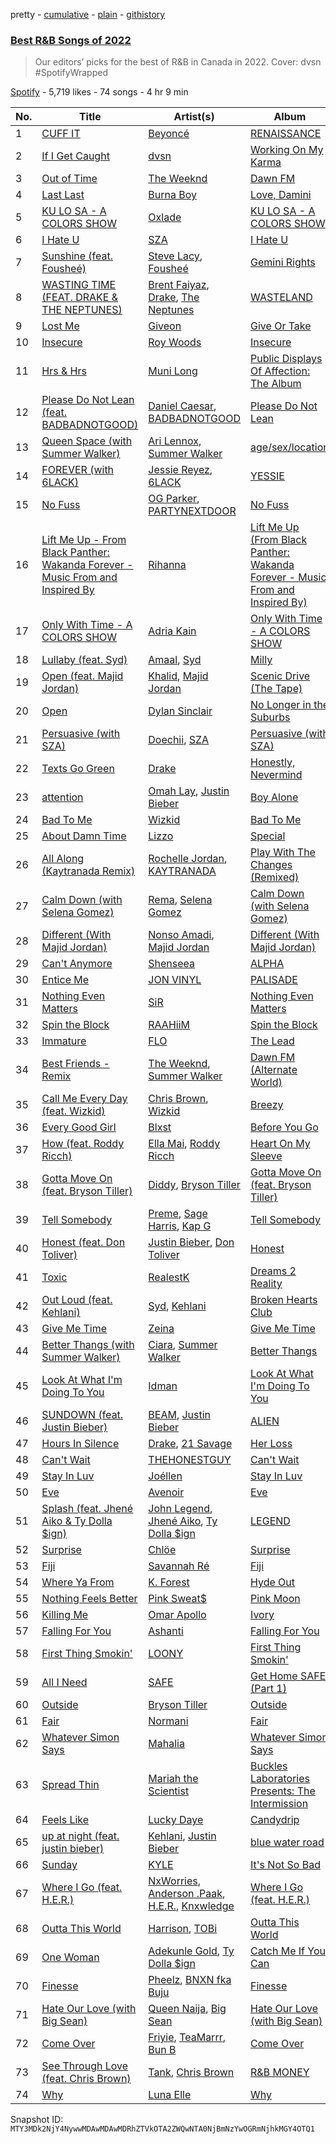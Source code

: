 pretty - [cumulative](/playlists/cumulative/37i9dQZF1DWZbHJkHSDOTR.md) - [plain](/playlists/plain/37i9dQZF1DWZbHJkHSDOTR) - [githistory](https://github.githistory.xyz/mackorone/spotify-playlist-archive/blob/main/playlists/plain/37i9dQZF1DWZbHJkHSDOTR)

### [Best R&B Songs of 2022](https://open.spotify.com/playlist/37i9dQZF1DWZbHJkHSDOTR)

> Our editors’ picks for the best of R&B in Canada in 2022\. Cover: dvsn \#SpotifyWrapped

[Spotify](https://open.spotify.com/user/spotify) - 5,719 likes - 74 songs - 4 hr 9 min

| No. | Title | Artist(s) | Album | Length |
|---|---|---|---|---|
| 1 | [CUFF IT](https://open.spotify.com/track/1xzi1Jcr7mEi9K2RfzLOqS) | [Beyoncé](https://open.spotify.com/artist/6vWDO969PvNqNYHIOW5v0m) | [RENAISSANCE](https://open.spotify.com/album/6FJxoadUE4JNVwWHghBwnb) | 3:45 |
| 2 | [If I Get Caught](https://open.spotify.com/track/4Ovm6d3qx2fKyDDq2uVb6K) | [dvsn](https://open.spotify.com/artist/7e1ICztHM2Sc4JNLxeMXYl) | [Working On My Karma](https://open.spotify.com/album/0P1t3XYFUtdfz7tzYGRD59) | 3:06 |
| 3 | [Out of Time](https://open.spotify.com/track/2SLwbpExuoBDZBpjfefCtV) | [The Weeknd](https://open.spotify.com/artist/1Xyo4u8uXC1ZmMpatF05PJ) | [Dawn FM](https://open.spotify.com/album/2nLOHgzXzwFEpl62zAgCEC) | 3:34 |
| 4 | [Last Last](https://open.spotify.com/track/5YbPxJwPfrj7uswNwoF1pJ) | [Burna Boy](https://open.spotify.com/artist/3wcj11K77LjEY1PkEazffa) | [Love, Damini](https://open.spotify.com/album/6kgDkAupBVRSqbJPUaTJwQ) | 2:52 |
| 5 | [KU LO SA \- A COLORS SHOW](https://open.spotify.com/track/2WigMwGJysIh9fRnSJvpjn) | [Oxlade](https://open.spotify.com/artist/3WTrdbZU99dgTtt3ZkyamT) | [KU LO SA \- A COLORS SHOW](https://open.spotify.com/album/36bNKiiUjxUCaAO7QtUVfi) | 2:27 |
| 6 | [I Hate U](https://open.spotify.com/track/5dXWFMwD7I7zXsInONVl0H) | [SZA](https://open.spotify.com/artist/7tYKF4w9nC0nq9CsPZTHyP) | [I Hate U](https://open.spotify.com/album/1hJUh5y1ggqqGsCivnRmHw) | 2:54 |
| 7 | [Sunshine \(feat\. Fousheé\)](https://open.spotify.com/track/14Q7Qja4PJwjMsKdBZcnww) | [Steve Lacy](https://open.spotify.com/artist/57vWImR43h4CaDao012Ofp), [Fousheé](https://open.spotify.com/artist/6trIghKwHRUyxwvm66HLHH) | [Gemini Rights](https://open.spotify.com/album/4tRInpsZkScWnp3UWcdLTq) | 4:53 |
| 8 | [WASTING TIME \(FEAT\. DRAKE & THE NEPTUNES\)](https://open.spotify.com/track/6N9U1wkWniSXD4TKD4ln0h) | [Brent Faiyaz](https://open.spotify.com/artist/3tlXnStJ1fFhdScmQeLpuG), [Drake](https://open.spotify.com/artist/3TVXtAsR1Inumwj472S9r4), [The Neptunes](https://open.spotify.com/artist/0KuF7reCTOZwV7YJnHQqgr) | [WASTELAND](https://open.spotify.com/album/0PHMNbcgHfzSUALlfk7wGg) | 5:01 |
| 9 | [Lost Me](https://open.spotify.com/track/6TSO4hwz9WGrEUY7ABGVim) | [Giveon](https://open.spotify.com/artist/4fxd5Ee7UefO4CUXgwJ7IP) | [Give Or Take](https://open.spotify.com/album/64LkgCfNbLqjclQYCTid8L) | 3:00 |
| 10 | [Insecure](https://open.spotify.com/track/5Em23r8xScz4ZOvig4AH0K) | [Roy Woods](https://open.spotify.com/artist/7mDU6nMUJnOSY2Hkjz5oqM) | [Insecure](https://open.spotify.com/album/09rj2GYuO7YkeSfkfHN7Hn) | 3:08 |
| 11 | [Hrs & Hrs](https://open.spotify.com/track/3ncmoWTwJgx63LwMTyBCXf) | [Muni Long](https://open.spotify.com/artist/7tjVFCxJdwT4NdrTmjyjQ6) | [Public Displays Of Affection: The Album](https://open.spotify.com/album/7fe4Mem3wWgY6zkTFuKUI9) | 3:24 |
| 12 | [Please Do Not Lean \(feat\. BADBADNOTGOOD\)](https://open.spotify.com/track/5uXO1sjZ7VbNKexKaFRna3) | [Daniel Caesar](https://open.spotify.com/artist/20wkVLutqVOYrc0kxFs7rA), [BADBADNOTGOOD](https://open.spotify.com/artist/65dGLGjkw3UbddUg2GKQoZ) | [Please Do Not Lean](https://open.spotify.com/album/2kdNEYAPZlAoMaIzYQWM8U) | 4:00 |
| 13 | [Queen Space \(with Summer Walker\)](https://open.spotify.com/track/2dOUErBzFZJ8l7MbV6FcYW) | [Ari Lennox](https://open.spotify.com/artist/1vaQ6v3pOFxAIrFoPrAcom), [Summer Walker](https://open.spotify.com/artist/57LYzLEk2LcFghVwuWbcuS) | [age/sex/location](https://open.spotify.com/album/7dE9Pf7HRgMOCeVSWnA9ZC) | 3:50 |
| 14 | [FOREVER \(with 6LACK\)](https://open.spotify.com/track/2lVYLiHGIX6GajMqYXF1Un) | [Jessie Reyez](https://open.spotify.com/artist/3KedxarmBCyFBevnqQHy3P), [6LACK](https://open.spotify.com/artist/4IVAbR2w4JJNJDDRFP3E83) | [YESSIE](https://open.spotify.com/album/50mB1fMh9YFuLjx92ywsqV) | 3:43 |
| 15 | [No Fuss](https://open.spotify.com/track/7BAreLM0Yif723pgS8Kydl) | [OG Parker](https://open.spotify.com/artist/5hhgghBFkLDdMn93GW4x3I), [PARTYNEXTDOOR](https://open.spotify.com/artist/2HPaUgqeutzr3jx5a9WyDV) | [No Fuss](https://open.spotify.com/album/2HEjp4r9NGBGLtXxk5TxsA) | 3:10 |
| 16 | [Lift Me Up \- From Black Panther: Wakanda Forever \- Music From and Inspired By](https://open.spotify.com/track/35ovElsgyAtQwYPYnZJECg) | [Rihanna](https://open.spotify.com/artist/5pKCCKE2ajJHZ9KAiaK11H) | [Lift Me Up \(From Black Panther: Wakanda Forever \- Music From and Inspired By\)](https://open.spotify.com/album/3Zzv75PyROH6AMeXN1Yr1h) | 3:16 |
| 17 | [Only With Time \- A COLORS SHOW](https://open.spotify.com/track/17fEBNv11IqWe4O9592GvU) | [Adria Kain](https://open.spotify.com/artist/2egizXtrbzmhjs0SgViG8y) | [Only With Time \- A COLORS SHOW](https://open.spotify.com/album/2m68gpBt70o4bo4NJxkl78) | 5:04 |
| 18 | [Lullaby \(feat\. Syd\)](https://open.spotify.com/track/56cPHHY51YpcD4OwU42GS3) | [Amaal](https://open.spotify.com/artist/785y6F5AHHafGaFaRdpMtz), [Syd](https://open.spotify.com/artist/3jk39CGeaaSO3FPKNx1RUx) | [Milly](https://open.spotify.com/album/0ybPRt9okiivYSRzyyv1Yd) | 2:31 |
| 19 | [Open \(feat\. Majid Jordan\)](https://open.spotify.com/track/1VcORtwbt560HNpnDMyCCu) | [Khalid](https://open.spotify.com/artist/6LuN9FCkKOj5PcnpouEgny), [Majid Jordan](https://open.spotify.com/artist/4HzKw8XcD0piJmDrrPRCYk) | [Scenic Drive \(The Tape\)](https://open.spotify.com/album/5HBwLKK7l3N8fovxDlTBpE) | 3:47 |
| 20 | [Open](https://open.spotify.com/track/382EXWyvPSm3w8XTFQc10R) | [Dylan Sinclair](https://open.spotify.com/artist/45RZn1pAEvQYqkRnvFaIJx) | [No Longer in the Suburbs](https://open.spotify.com/album/7nIjAGTcRgcMjpJbtlXrZ8) | 2:54 |
| 21 | [Persuasive \(with SZA\)](https://open.spotify.com/track/67v2UHujFruxWrDmjPYxD6) | [Doechii](https://open.spotify.com/artist/4E2rKHVDssGJm2SCDOMMJB), [SZA](https://open.spotify.com/artist/7tYKF4w9nC0nq9CsPZTHyP) | [Persuasive \(with SZA\)](https://open.spotify.com/album/7LYy99hyg4eHQeYkKPuS6R) | 3:30 |
| 22 | [Texts Go Green](https://open.spotify.com/track/7a5fliY9SsZENrQWQBZron) | [Drake](https://open.spotify.com/artist/3TVXtAsR1Inumwj472S9r4) | [Honestly, Nevermind](https://open.spotify.com/album/2hicq6IKmDsPxZV7fJablX) | 5:08 |
| 23 | [attention](https://open.spotify.com/track/2IhARxCm5lBKHgQvGw8RPo) | [Omah Lay](https://open.spotify.com/artist/5yOvAmpIR7hVxiS6Ls5DPO), [Justin Bieber](https://open.spotify.com/artist/1uNFoZAHBGtllmzznpCI3s) | [Boy Alone](https://open.spotify.com/album/5NLjxx8nRy9ooUmgpOvfem) | 3:00 |
| 24 | [Bad To Me](https://open.spotify.com/track/2pUlBBWq8R10ylbBvZJV9j) | [Wizkid](https://open.spotify.com/artist/3tVQdUvClmAT7URs9V3rsp) | [Bad To Me](https://open.spotify.com/album/15hz0gTEdD5H9taOgDdrfJ) | 2:56 |
| 25 | [About Damn Time](https://open.spotify.com/track/6HMtHNpW6YPi1hrw9tgF8P) | [Lizzo](https://open.spotify.com/artist/56oDRnqbIiwx4mymNEv7dS) | [Special](https://open.spotify.com/album/1NgFBv1PxMG1zhFDW1OrRr) | 3:11 |
| 26 | [All Along \(Kaytranada Remix\)](https://open.spotify.com/track/3fTwZdX5X3BIsdEJvai7Be) | [Rochelle Jordan](https://open.spotify.com/artist/3MM3uKNdJbvefUael12dl3), [KAYTRANADA](https://open.spotify.com/artist/6qgnBH6iDM91ipVXv28OMu) | [Play With The Changes \(Remixed\)](https://open.spotify.com/album/3fMIqhERSssKur9QOqa5X1) | 4:44 |
| 27 | [Calm Down \(with Selena Gomez\)](https://open.spotify.com/track/0WtM2NBVQNNJLh6scP13H8) | [Rema](https://open.spotify.com/artist/46pWGuE3dSwY3bMMXGBvVS), [Selena Gomez](https://open.spotify.com/artist/0C8ZW7ezQVs4URX5aX7Kqx) | [Calm Down \(with Selena Gomez\)](https://open.spotify.com/album/2b2GHWESCWEuHiCZ2Skedp) | 3:59 |
| 28 | [Different \(With Majid Jordan\)](https://open.spotify.com/track/2U474RK9GnAqXXh5YqigaY) | [Nonso Amadi](https://open.spotify.com/artist/6pOz4M7D8ENqfLSFvciEuV), [Majid Jordan](https://open.spotify.com/artist/4HzKw8XcD0piJmDrrPRCYk) | [Different \(With Majid Jordan\)](https://open.spotify.com/album/0XRJnjejsA9YXjYGdek23k) | 2:26 |
| 29 | [Can't Anymore](https://open.spotify.com/track/6zrZ7mVcznNd2Q6qB0iBrq) | [Shenseea](https://open.spotify.com/artist/1OFOShsIbhy1l5x73yuVyB) | [ALPHA](https://open.spotify.com/album/2UA2lqBPIhOFnvHszOVIaq) | 2:35 |
| 30 | [Entice Me](https://open.spotify.com/track/1vnRt6CigEJlA8W7weKTvI) | [JON VINYL](https://open.spotify.com/artist/6PvScqSJuICxvoA3UDYPmu) | [PALISADE](https://open.spotify.com/album/7u21OnTH4Ve4lOD1qwwe8r) | 2:36 |
| 31 | [Nothing Even Matters](https://open.spotify.com/track/1pJsmr01tzKnFfjeCvzcdc) | [SiR](https://open.spotify.com/artist/3QTDHixorJelOLxoxcjqGx) | [Nothing Even Matters](https://open.spotify.com/album/6r5e7Kryn9PUFiwofr19K0) | 3:39 |
| 32 | [Spin the Block](https://open.spotify.com/track/0IomPr5dBXw2sIkZKvZSSp) | [RAAHiiM](https://open.spotify.com/artist/5Bo5WRNdz8ZOSVA6nJs5M9) | [Spin the Block](https://open.spotify.com/album/2eco2tXEVHu9oaI1uwxCYC) | 3:49 |
| 33 | [Immature](https://open.spotify.com/track/6pCM4QZOv17vjMAMRPrG5v) | [FLO](https://open.spotify.com/artist/0s4kXsjYeH0S1xRyVGN4NO) | [The Lead](https://open.spotify.com/album/4r7OqXkih4qYvozSZEGYyG) | 2:53 |
| 34 | [Best Friends \- Remix](https://open.spotify.com/track/0ubOHILtEFcusJK7xzxuKm) | [The Weeknd](https://open.spotify.com/artist/1Xyo4u8uXC1ZmMpatF05PJ), [Summer Walker](https://open.spotify.com/artist/57LYzLEk2LcFghVwuWbcuS) | [Dawn FM \(Alternate World\)](https://open.spotify.com/album/4ixmmZ1fUOvfZtVtsigbaQ) | 2:55 |
| 35 | [Call Me Every Day \(feat\. Wizkid\)](https://open.spotify.com/track/1B5I5yqLpVI5EosZS6bJFs) | [Chris Brown](https://open.spotify.com/artist/7bXgB6jMjp9ATFy66eO08Z), [Wizkid](https://open.spotify.com/artist/3tVQdUvClmAT7URs9V3rsp) | [Breezy](https://open.spotify.com/album/5kfM4GlfOj2PdcvcRglN86) | 2:26 |
| 36 | [Every Good Girl](https://open.spotify.com/track/6VYBCG9nCZwUUImVqZQVet) | [Blxst](https://open.spotify.com/artist/4qXC0i02bSFstECuXP2ZpL) | [Before You Go](https://open.spotify.com/album/4bXS4Vs7WMBRiJ1VdPTCte) | 2:56 |
| 37 | [How \(feat\. Roddy Ricch\)](https://open.spotify.com/track/6w93UfN5MeXXQTrVIf5V6x) | [Ella Mai](https://open.spotify.com/artist/7HkdQ0gt53LP4zmHsL0nap), [Roddy Ricch](https://open.spotify.com/artist/757aE44tKEUQEqRuT6GnEB) | [Heart On My Sleeve](https://open.spotify.com/album/6p5jJLTFiYgk95HhW0unhy) | 3:38 |
| 38 | [Gotta Move On \(feat\. Bryson Tiller\)](https://open.spotify.com/track/3K9IrLs25jHtvWjAAFAfav) | [Diddy](https://open.spotify.com/artist/59wfkuBoNyhDMQGCljbUbA), [Bryson Tiller](https://open.spotify.com/artist/2EMAnMvWE2eb56ToJVfCWs) | [Gotta Move On \(feat\. Bryson Tiller\)](https://open.spotify.com/album/0JZyDPMrhPEnsuJEbVymJJ) | 2:40 |
| 39 | [Tell Somebody](https://open.spotify.com/track/1ClHCOX8C1aB9RNtXJrQKO) | [Preme](https://open.spotify.com/artist/0bdJZl7TDeiymDYzMJnVh2), [Sage Harris](https://open.spotify.com/artist/0oIjVtSreeU9ldQZFdQZn2), [Kap G](https://open.spotify.com/artist/6JvU33PZ8MtZyeFTESr09O) | [Tell Somebody](https://open.spotify.com/album/4bdbkfQjyuRdCsWR3UAj9C) | 3:19 |
| 40 | [Honest \(feat\. Don Toliver\)](https://open.spotify.com/track/2KdKh9vHbKW0tZLqtpxxI0) | [Justin Bieber](https://open.spotify.com/artist/1uNFoZAHBGtllmzznpCI3s), [Don Toliver](https://open.spotify.com/artist/4Gso3d4CscCijv0lmajZWs) | [Honest](https://open.spotify.com/album/2luYA3MBCKI7SfK3K0U3xf) | 3:13 |
| 41 | [Toxic](https://open.spotify.com/track/3nBTKFlPnXvDPolavpVK5K) | [RealestK](https://open.spotify.com/artist/35R1B97CfrqKFFI3QBkTDx) | [Dreams 2 Reality](https://open.spotify.com/album/63csfi2IBLJh9kozmsThfd) | 2:20 |
| 42 | [Out Loud \(feat\. Kehlani\)](https://open.spotify.com/track/0P11qKeHWhUy0rDPeY8dyB) | [Syd](https://open.spotify.com/artist/3jk39CGeaaSO3FPKNx1RUx), [Kehlani](https://open.spotify.com/artist/0cGUm45nv7Z6M6qdXYQGTX) | [Broken Hearts Club](https://open.spotify.com/album/04xudYiCT2xyEVfF5Ov14Y) | 3:23 |
| 43 | [Give Me Time](https://open.spotify.com/track/2Dc1QaoJm4RXo4QZXKGIK6) | [Zeina](https://open.spotify.com/artist/2saNOYtb2v8aXMmezcwAiI) | [Give Me Time](https://open.spotify.com/album/0ZRwY48ZOyL2xFE5lRWT3J) | 2:34 |
| 44 | [Better Thangs \(with Summer Walker\)](https://open.spotify.com/track/5ToBvPG8kVJ70jXGvealFs) | [Ciara](https://open.spotify.com/artist/2NdeV5rLm47xAvogXrYhJX), [Summer Walker](https://open.spotify.com/artist/57LYzLEk2LcFghVwuWbcuS) | [Better Thangs](https://open.spotify.com/album/4czheDpc6NZXB8Fp0YiQ77) | 3:34 |
| 45 | [Look At What I'm Doing To You](https://open.spotify.com/track/0GNOgKyTYWY88OXjOPnnLc) | [Idman](https://open.spotify.com/artist/6N13mUTgkfYEUmW8R2GH0G) | [Look At What I'm Doing To You](https://open.spotify.com/album/5tiIUsyEASKQuVHSjkWz2H) | 3:19 |
| 46 | [SUNDOWN \(feat\. Justin Bieber\)](https://open.spotify.com/track/7J9UCy56nirwKuf1IMYtE1) | [BEAM](https://open.spotify.com/artist/46MWeeHNVMYRIIofQBEX98), [Justin Bieber](https://open.spotify.com/artist/1uNFoZAHBGtllmzznpCI3s) | [ALIEN](https://open.spotify.com/album/6To6T5lr8PLhCQ8ik3vPdv) | 3:43 |
| 47 | [Hours In Silence](https://open.spotify.com/track/0sSRLXxknVTQDStgU1NqpY) | [Drake](https://open.spotify.com/artist/3TVXtAsR1Inumwj472S9r4), [21 Savage](https://open.spotify.com/artist/1URnnhqYAYcrqrcwql10ft) | [Her Loss](https://open.spotify.com/album/5MS3MvWHJ3lOZPLiMxzOU6) | 6:39 |
| 48 | [Can't Wait](https://open.spotify.com/track/6P8PBbcXeIBxoThtF8yq38) | [THEHONESTGUY](https://open.spotify.com/artist/5Pqfj0BtkBBdvxrAhfOdIt) | [Can't Wait](https://open.spotify.com/album/29UTEWJkBTdpIMCrXH8x4N) | 3:27 |
| 49 | [Stay In Luv](https://open.spotify.com/track/08jT9GmQjgmqqnHDsDuPXw) | [Joéllen](https://open.spotify.com/artist/2y7cvgbbpRXy36T223ujdf) | [Stay In Luv](https://open.spotify.com/album/0Vdk013Q5SZ5OSiBCkxWy5) | 3:22 |
| 50 | [Eve](https://open.spotify.com/track/4nwSwALkSaxA26bEANsi20) | [Avenoir](https://open.spotify.com/artist/3Z7onAknzpinUu3KtmgeZb) | [Eve](https://open.spotify.com/album/1O056siKSsHdDjlvIO0pJ5) | 2:43 |
| 51 | [Splash \(feat\. Jhené Aiko & Ty Dolla $ign\)](https://open.spotify.com/track/5Ip2VxpYt1dCD7MKmjrw52) | [John Legend](https://open.spotify.com/artist/5y2Xq6xcjJb2jVM54GHK3t), [Jhené Aiko](https://open.spotify.com/artist/5ZS223C6JyBfXasXxrRqOk), [Ty Dolla $ign](https://open.spotify.com/artist/7c0XG5cIJTrrAgEC3ULPiq) | [LEGEND](https://open.spotify.com/album/48XBEHGNh0oVF5foY3ZtvT) | 3:54 |
| 52 | [Surprise](https://open.spotify.com/track/3xcapG4WdzvsER4g70MjKc) | [Chlöe](https://open.spotify.com/artist/1FtBEIWAwvw5ymBen5GICR) | [Surprise](https://open.spotify.com/album/2C3rUs6GnKWT0c101eBiQb) | 2:35 |
| 53 | [Fiji](https://open.spotify.com/track/2fVYT0yE6oLLKL3Fe9Sve7) | [Savannah Ré](https://open.spotify.com/artist/3qfqqDpGv4XNfa3G0EfP9s) | [Fiji](https://open.spotify.com/album/7IDR0ZVnx1GCvaDtZUV7Mj) | 2:25 |
| 54 | [Where Ya From](https://open.spotify.com/track/74kvijB0vU5BK44QnNb4Gt) | [K\. Forest](https://open.spotify.com/artist/1uaS3ZokV40ZrpzSRhx4Ol) | [Hyde Out](https://open.spotify.com/album/3ChAAathOrBgPaXDJJk5Wy) | 3:48 |
| 55 | [Nothing Feels Better](https://open.spotify.com/track/1VhGRC4yzcDFBM4yQSpUGg) | [Pink Sweat$](https://open.spotify.com/artist/1W7FNibLa0O0b572tB2w7t) | [Pink Moon](https://open.spotify.com/album/5MxLgiQF7yvC7SVMghxPZ1) | 2:37 |
| 56 | [Killing Me](https://open.spotify.com/track/5BhK8Mho223YLPQOLfzWNP) | [Omar Apollo](https://open.spotify.com/artist/5FxD8fkQZ6KcsSYupDVoSO) | [Ivory](https://open.spotify.com/album/5z7TD11Qh81Gbf52hd5zAv) | 2:45 |
| 57 | [Falling For You](https://open.spotify.com/track/1KgqMmNUqRdXqZhR4PXtg8) | [Ashanti](https://open.spotify.com/artist/5rkVyNGXEgeUqKkB5ccK83) | [Falling For You](https://open.spotify.com/album/74LaE3Z8eYdY9KlHjTXCVm) | 3:19 |
| 58 | [First Thing Smokin'](https://open.spotify.com/track/34KULYCXgbVXWlRKBZTHcT) | [LOONY](https://open.spotify.com/artist/0xSfdfhcXN6T8M5gt7VwK0) | [First Thing Smokin'](https://open.spotify.com/album/1atZaEjKOw9rJGD37Rosxt) | 3:43 |
| 59 | [All I Need](https://open.spotify.com/track/0ZsWurOpUo8u4fjMygvSAG) | [SAFE](https://open.spotify.com/artist/3bnpcWBcvlfq4hPFJjNPbz) | [Get Home SAFE \(Part 1\)](https://open.spotify.com/album/1DFMDukfXi9x0okLHjDNd9) | 3:04 |
| 60 | [Outside](https://open.spotify.com/track/4VY32hdU4byJ6cpEBAXRul) | [Bryson Tiller](https://open.spotify.com/artist/2EMAnMvWE2eb56ToJVfCWs) | [Outside](https://open.spotify.com/album/2Wm8mlkUTt3yzDZ3qrPIe6) | 3:08 |
| 61 | [Fair](https://open.spotify.com/track/1SlGaBvTqX0gb24ouXonOo) | [Normani](https://open.spotify.com/artist/2cWZOOzeOm4WmBJRnD5R7I) | [Fair](https://open.spotify.com/album/4x3ZBZ3p7pi1UTLVldx7YF) | 3:04 |
| 62 | [Whatever Simon Says](https://open.spotify.com/track/1tHUrfOKfRgzuGaa6lXcK7) | [Mahalia](https://open.spotify.com/artist/16rCzZOMQX7P8Kmn5YKexI) | [Whatever Simon Says](https://open.spotify.com/album/78UFlfxHiZnU7Jl3tdDZxn) | 3:32 |
| 63 | [Spread Thin](https://open.spotify.com/track/4MbzauKV2ydtZZjLsPcuTF) | [Mariah the Scientist](https://open.spotify.com/artist/7HO5fOXE4gh3lzZn64tX2E) | [Buckles Laboratories Presents: The Intermission](https://open.spotify.com/album/5ml8UPImaD5c3x3YwQTaeS) | 3:22 |
| 64 | [Feels Like](https://open.spotify.com/track/2Hyaggl5zUVCwGSbJmkOs3) | [Lucky Daye](https://open.spotify.com/artist/5Vuvs6Py2JRU7WiFDVsI7J) | [Candydrip](https://open.spotify.com/album/6eiCnBFhY8yvhLjZzjIsxQ) | 3:29 |
| 65 | [up at night \(feat\. justin bieber\)](https://open.spotify.com/track/4WCAb7rGU70hyx3m9joKCx) | [Kehlani](https://open.spotify.com/artist/0cGUm45nv7Z6M6qdXYQGTX), [Justin Bieber](https://open.spotify.com/artist/1uNFoZAHBGtllmzznpCI3s) | [blue water road](https://open.spotify.com/album/1fZRXWVJVe07UcD4GowJ8j) | 3:02 |
| 66 | [Sunday](https://open.spotify.com/track/21HeQbniFVvdtVZVyl8ORw) | [KYLE](https://open.spotify.com/artist/4qBgvVog0wzW75IQ48mU7v) | [It's Not So Bad](https://open.spotify.com/album/0mXGk4yEN4sdNOOVxL8VBH) | 3:29 |
| 67 | [Where I Go \(feat\. H.E.R.\)](https://open.spotify.com/track/3MlQPB0wJuopo3NTZGlMpI) | [NxWorries](https://open.spotify.com/artist/6PEMFpe3PTOksdV4ZXUpbE), [Anderson .Paak](https://open.spotify.com/artist/3jK9MiCrA42lLAdMGUZpwa), [H.E.R.](https://open.spotify.com/artist/3Y7RZ31TRPVadSFVy1o8os), [Knxwledge](https://open.spotify.com/artist/17Zu03OgBVxgLxWmRUyNOJ) | [Where I Go \(feat\. H.E.R.\)](https://open.spotify.com/album/1o8zUe3QYHV42SHSsg6ffu) | 3:21 |
| 68 | [Outta This World](https://open.spotify.com/track/7G07BhMd2IrDD23C0MHsww) | [Harrison](https://open.spotify.com/artist/0IbD9X6mgxyaIKT3aqzioT), [TOBi](https://open.spotify.com/artist/0P54cVemq1DCHUfUMlWAoN) | [Outta This World](https://open.spotify.com/album/4AQJLbmwplWDQ5KvU4WJFG) | 2:45 |
| 69 | [One Woman](https://open.spotify.com/track/7BglTfVmbUUOCQUNof4RBF) | [Adekunle Gold](https://open.spotify.com/artist/2IK173RXLiCSQ8fhDlAb3s), [Ty Dolla $ign](https://open.spotify.com/artist/7c0XG5cIJTrrAgEC3ULPiq) | [Catch Me If You Can](https://open.spotify.com/album/3b5r0ZryUlByiw2byA2IKn) | 2:40 |
| 70 | [Finesse](https://open.spotify.com/track/4Gasn91fsCefnN8zM5GjA8) | [Pheelz](https://open.spotify.com/artist/5Jv1MsZBh0sqokFq7pU8Xg), [BNXN fka Buju](https://open.spotify.com/artist/3zaDigUwjHvjOkSn0NDf9x) | [Finesse](https://open.spotify.com/album/4QEC4uzBJJfLVv2bD337g1) | 2:35 |
| 71 | [Hate Our Love \(with Big Sean\)](https://open.spotify.com/track/3pEINn37iH5fx8TpXYNGIO) | [Queen Naija](https://open.spotify.com/artist/3nViOFa3kZW8OMSNOzwr98), [Big Sean](https://open.spotify.com/artist/0c173mlxpT3dSFRgMO8XPh) | [Hate Our Love \(with Big Sean\)](https://open.spotify.com/album/5m7KrrURY0STYZGqmsupn7) | 3:46 |
| 72 | [Come Over](https://open.spotify.com/track/1PjlJyLVv53xSRwD0KzvX9) | [Friyie](https://open.spotify.com/artist/3eXSznGfQxOSL8TGWUiV08), [TeaMarrr](https://open.spotify.com/artist/1cWyN6TA0n4j9JtqI0sOpt), [Bun B](https://open.spotify.com/artist/45a6gCQWq61lIUDmr1tKuO) | [Come Over](https://open.spotify.com/album/7lvNlojG1C0yBwVfOc42MS) | 4:00 |
| 73 | [See Through Love \(feat\. Chris Brown\)](https://open.spotify.com/track/0IogifAdwkriM0XAW0zESH) | [Tank](https://open.spotify.com/artist/4mwXUEKaW4ftbncf9Hi58l), [Chris Brown](https://open.spotify.com/artist/7bXgB6jMjp9ATFy66eO08Z) | [R&B MONEY](https://open.spotify.com/album/71nLT87STaJugBB3qub0Ri) | 3:50 |
| 74 | [Why](https://open.spotify.com/track/6VqQJ70rwAKKbRZf0wJLNu) | [Luna Elle](https://open.spotify.com/artist/76FMyQJ8BGZA762QQc0X8Q) | [Why](https://open.spotify.com/album/4vjUPxgv4uyeGfd1WKViP2) | 3:20 |

Snapshot ID: `MTY3MDk2NjY4NywwMDAwMDAwMDRhZTVkOTA2ZWQwNTA0NjBmNzYwOGRmNjhkMGY4OTQ1`
